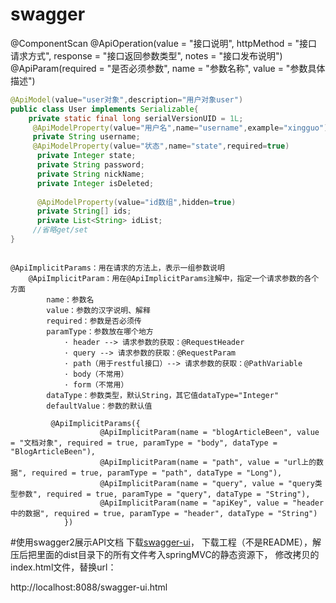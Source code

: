# swagger
@ComponentScan
@ApiOperation(value = "接口说明", httpMethod = "接口请求方式", response = "接口返回参数类型", notes = "接口发布说明")
@ApiParam(required = "是否必须参数", name = "参数名称", value = "参数具体描述")

```java
@ApiModel(value="user对象",description="用户对象user")
public class User implements Serializable{
    private static final long serialVersionUID = 1L;
     @ApiModelProperty(value="用户名",name="username",example="xingguo")
     private String username;
     @ApiModelProperty(value="状态",name="state",required=true)
      private Integer state;
      private String password;
      private String nickName;
      private Integer isDeleted;
 
      @ApiModelProperty(value="id数组",hidden=true)
      private String[] ids;
      private List<String> idList;
     //省略get/set
}

```

```text

@ApiImplicitParams：用在请求的方法上，表示一组参数说明
    @ApiImplicitParam：用在@ApiImplicitParams注解中，指定一个请求参数的各个方面
        name：参数名
        value：参数的汉字说明、解释
        required：参数是否必须传
        paramType：参数放在哪个地方
            · header --> 请求参数的获取：@RequestHeader
            · query --> 请求参数的获取：@RequestParam
            · path（用于restful接口）--> 请求参数的获取：@PathVariable
            · body（不常用）
            · form（不常用）    
        dataType：参数类型，默认String，其它值dataType="Integer"       
        defaultValue：参数的默认值
        
         @ApiImplicitParams({
                    @ApiImplicitParam(name = "blogArticleBeen", value = "文档对象", required = true, paramType = "body", dataType = "BlogArticleBeen"),
                    @ApiImplicitParam(name = "path", value = "url上的数据", required = true, paramType = "path", dataType = "Long"),
                    @ApiImplicitParam(name = "query", value = "query类型参数", required = true, paramType = "query", dataType = "String"),
                    @ApiImplicitParam(name = "apiKey", value = "header中的数据", required = true, paramType = "header", dataType = "String")
            })

```

#使用swagger2展示API文档
下载[swagger-ui](https://github.com/swagger-api/swagger-ui)，
下载工程（不是README），解压后把里面的dist目录下的所有文件考入springMVC的静态资源下，
修改拷贝的index.html文件，替换url：

http://localhost:8088/swagger-ui.html
